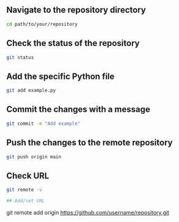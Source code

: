 ## Navigate to the repository directory

```sh
cd path/to/your/repository
```
## Check the status of the repository

```sh
git status
```

## Add the specific Python file

```sh
git add example.py
```

## Commit the changes with a message

```sh
git commit -m "Add example"
```

## Push the changes to the remote repository

```sh
git push origin main
```

## Check URL

```sh
git remote -v
```

```sh
## Add/set URL
```

git remote add origin https://github.com/username/repository.git
